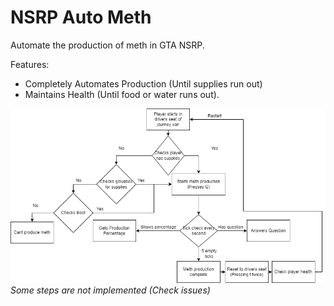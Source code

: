 # NSRP Auto Meth
Automate the production of meth in GTA NSRP.

Features:
- Completely Automates Production (Until supplies run out)
- Maintains Health (Until food or water runs out).

![Beta XML](images/Beta.png)
*Some steps are not implemented (Check issues)*
